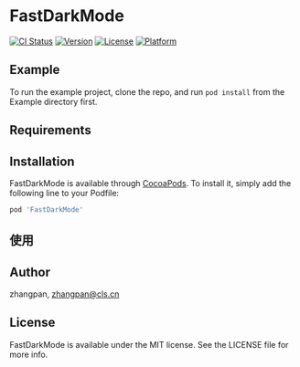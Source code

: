 # FastDarkMode

[![CI Status](https://img.shields.io/travis/zhangpan/FastDarkMode.svg?style=flat)](https://travis-ci.org/zhangpan/FastDarkMode)
[![Version](https://img.shields.io/cocoapods/v/FastDarkMode.svg?style=flat)](https://cocoapods.org/pods/FastDarkMode)
[![License](https://img.shields.io/cocoapods/l/FastDarkMode.svg?style=flat)](https://cocoapods.org/pods/FastDarkMode)
[![Platform](https://img.shields.io/cocoapods/p/FastDarkMode.svg?style=flat)](https://cocoapods.org/pods/FastDarkMode)

## Example

To run the example project, clone the repo, and run `pod install` from the Example directory first.

## Requirements

## Installation

FastDarkMode is available through [CocoaPods](https://cocoapods.org). To install
it, simply add the following line to your Podfile:

```ruby
pod 'FastDarkMode'
```

## 使用



## Author

zhangpan, zhangpan@cls.cn

## License

FastDarkMode is available under the MIT license. See the LICENSE file for more info.
